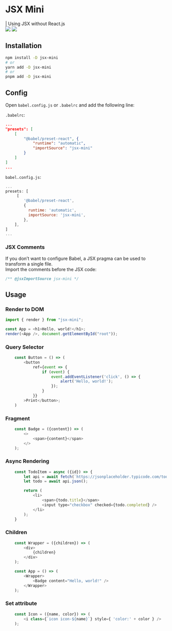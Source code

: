 # JSX Mini

| Using JSX without React.js  
![](https://img.badgesize.io/DungGramer/jsx-mini/master/jsx-runtime.js.svg?label=File_size)
![](https://img.badgesize.io/DungGramer/jsx-mini/master/jsx-runtime.js.svg?compression=gzip)


## Installation

```bash
npm install -D jsx-mini
# or
yarn add -D jsx-mini
# or
pnpm add -D jsx-mini
```

## Config

Open `babel.config.js` or `.babelrc` and add the following line:

`.babelrc`:

```json
...
"presets": [
    [
        "@babel/preset-react", {
            "runtime": "automatic",
            "importSource": "jsx-mini"
        }
    ]
]
...
```

`babel.config.js`:

```js
...
presets: [
     [
        '@babel/preset-react',
        {
          runtime: 'automatic',
          importSource: 'jsx-mini',
        },
    ],
]
...
```

### JSX Comments
If you don’t want to configure Babel, a JSX pragma can be used to transform a single file.  
Import the comments before the JSX code:
```js
/** @jsxImportSource jsx-mini */
```

## Usage

### Render to DOM

```js
import { render } from "jsx-mini";

const App = <h1>Hello, world!</h1>;
render(<App />, document.getElementById("root"));
```

### Query Selector

```js
    const Button = () => (
        <button
            ref={event => {
                if (event) {
                    event.addEventListener('click', () => {
                        alert('Hello, world!');
                    });
                }
            }}
        >Print</button>;
    )
```

### Fragment
```js
    const Badge = ({content}) => (
        <>
            <span>{content}</span>
        </>
    );
```

### Async Rendering
```js
    const TodoItem = async ({id}) => {
        let api = await fetch(`https://jsonplaceholder.typicode.com/todos/${id}`);
        let todo = await api.json();

        return (
            <li>
                <span>{todo.title}</span>
                <input type="checkbox" checked={todo.completed} />
            </li>
        );
    }
```

### Children
```js
    const Wrapper = ({children}) => (
        <div>
            {children}
        </div>
    );

    const App = () => (
        <Wrapper>
            <Badge content="Hello, world!" />
        </Wrapper>
    );
```

### Set attribute
```js
    const Icon = ({name, color}) => (
        <i class={`icon icon-${name}`} style={ 'color:' + color } />
    );
```
